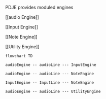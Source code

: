 PDJE provides moduled engines

[[audio Engine]]

[[Input Engine]]

[[Note Engine]]

[[Utility Engine]]

```mermaid
flowchart TD

audioEngine -- audioLine --- InputEngine

audioEngine -- audioLine --- NoteEngine

InputEngine -- InputLine --- NoteEngine

audioEngine -- audioLine --- UtilityEngine
```

